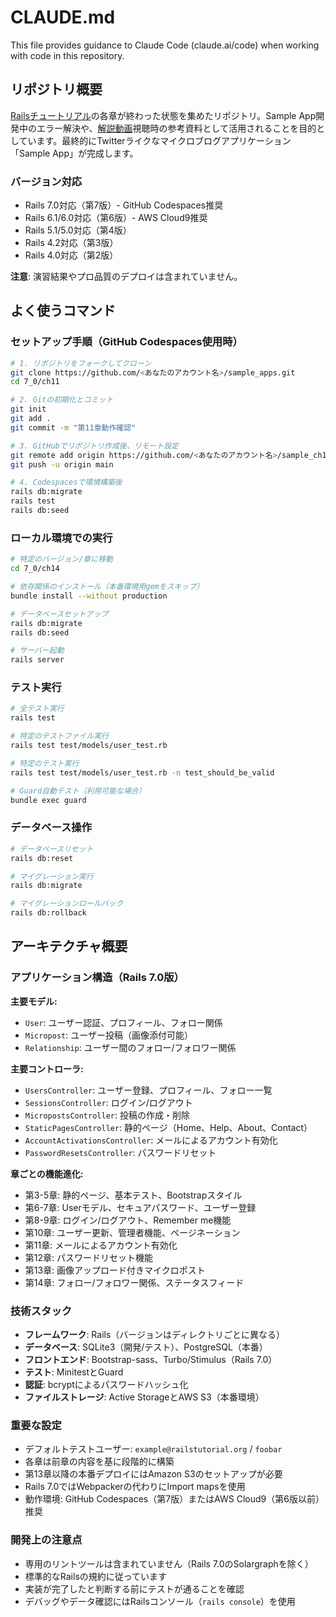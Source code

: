 # CLAUDE.md

This file provides guidance to Claude Code (claude.ai/code) when working with code in this repository.

## リポジトリ概要

[Railsチュートリアル](https://railstutorial.jp/)の各章が終わった状態を集めたリポジトリ。Sample App開発中のエラー解決や、[解説動画](https://railstutorial.jp/screencast)視聴時の参考資料として活用されることを目的としています。最終的にTwitterライクなマイクロブログアプリケーション「Sample App」が完成します。

### バージョン対応
- Rails 7.0対応（第7版）- GitHub Codespaces推奨
- Rails 6.1/6.0対応（第6版）- AWS Cloud9推奨
- Rails 5.1/5.0対応（第4版）
- Rails 4.2対応（第3版）
- Rails 4.0対応（第2版）

**注意**: 演習結果やプロ品質のデプロイは含まれていません。

## よく使うコマンド

### セットアップ手順（GitHub Codespaces使用時）
```bash
# 1. リポジトリをフォークしてクローン
git clone https://github.com/<あなたのアカウント名>/sample_apps.git
cd 7_0/ch11

# 2. Gitの初期化とコミット
git init
git add .
git commit -m "第11章動作確認"

# 3. GitHubでリポジトリ作成後、リモート設定
git remote add origin https://github.com/<あなたのアカウント名>/sample_ch11.git
git push -u origin main

# 4. Codespacesで環境構築後
rails db:migrate
rails test
rails db:seed
```

### ローカル環境での実行
```bash
# 特定のバージョン/章に移動
cd 7_0/ch14

# 依存関係のインストール（本番環境用gemをスキップ）
bundle install --without production

# データベースセットアップ
rails db:migrate
rails db:seed

# サーバー起動
rails server
```

### テスト実行
```bash
# 全テスト実行
rails test

# 特定のテストファイル実行
rails test test/models/user_test.rb

# 特定のテスト実行
rails test test/models/user_test.rb -n test_should_be_valid

# Guard自動テスト（利用可能な場合）
bundle exec guard
```

### データベース操作
```bash
# データベースリセット
rails db:reset

# マイグレーション実行
rails db:migrate

# マイグレーションロールバック
rails db:rollback
```

## アーキテクチャ概要

### アプリケーション構造（Rails 7.0版）

**主要モデル:**
- `User`: ユーザー認証、プロフィール、フォロー関係
- `Micropost`: ユーザー投稿（画像添付可能）
- `Relationship`: ユーザー間のフォロー/フォロワー関係

**主要コントローラ:**
- `UsersController`: ユーザー登録、プロフィール、フォロー一覧
- `SessionsController`: ログイン/ログアウト
- `MicropostsController`: 投稿の作成・削除
- `StaticPagesController`: 静的ページ（Home、Help、About、Contact）
- `AccountActivationsController`: メールによるアカウント有効化
- `PasswordResetsController`: パスワードリセット

**章ごとの機能進化:**
- 第3-5章: 静的ページ、基本テスト、Bootstrapスタイル
- 第6-7章: Userモデル、セキュアパスワード、ユーザー登録
- 第8-9章: ログイン/ログアウト、Remember me機能
- 第10章: ユーザー更新、管理者機能、ページネーション
- 第11章: メールによるアカウント有効化
- 第12章: パスワードリセット機能
- 第13章: 画像アップロード付きマイクロポスト
- 第14章: フォロー/フォロワー関係、ステータスフィード

### 技術スタック
- **フレームワーク**: Rails（バージョンはディレクトリごとに異なる）
- **データベース**: SQLite3（開発/テスト）、PostgreSQL（本番）
- **フロントエンド**: Bootstrap-sass、Turbo/Stimulus（Rails 7.0）
- **テスト**: MinitestとGuard
- **認証**: bcryptによるパスワードハッシュ化
- **ファイルストレージ**: Active StorageとAWS S3（本番環境）

### 重要な設定
- デフォルトテストユーザー: `example@railstutorial.org` / `foobar`
- 各章は前章の内容を基に段階的に構築
- 第13章以降の本番デプロイにはAmazon S3のセットアップが必要
- Rails 7.0ではWebpackerの代わりにImport mapsを使用
- 動作環境: GitHub Codespaces（第7版）またはAWS Cloud9（第6版以前）推奨

### 開発上の注意点
- 専用のリントツールは含まれていません（Rails 7.0のSolargraphを除く）
- 標準的なRailsの規約に従っています
- 実装が完了したと判断する前にテストが通ることを確認
- デバッグやデータ確認にはRailsコンソール（`rails console`）を使用